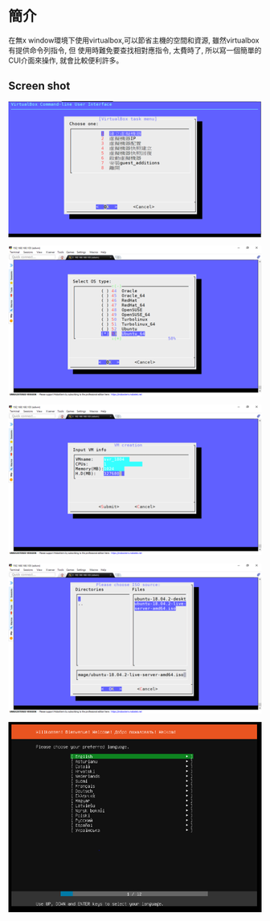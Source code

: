 # 簡介
在無x window環境下使用virtualbox,可以節省主機的空間和資源, 雖然virtualbox有提供命令列指令, 但
使用時難免要查找相對應指令, 太費時了, 所以寫一個簡單的CUI介面來操作, 就會比較便利許多。

## Screen shot
![alt tag](https://raw.githubusercontent.com/edwinlee74/vbox_cui/master/picture/main_display.PNG)

![alt tag](https://raw.githubusercontent.com/edwinlee74/vbox_cui/master/picture/create_vm0.png)

![alt tag](https://raw.githubusercontent.com/edwinlee74/vbox_cui/master/picture/create_vm1.png)

![alt tag](https://raw.githubusercontent.com/edwinlee74/vbox_cui/master/picture/create_vm2.png)

![alt tag](https://raw.githubusercontent.com/edwinlee74/vbox_cui/master/picture/create_vm3.PNG)


